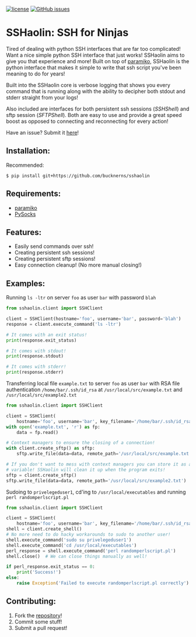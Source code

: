 [![license](https://img.shields.io/github/license/bucknerns/sshaolin.svg?maxAge=2592000)](https://github.com/bucknerns/sshaolin/blob/master/LICENSE)
[![GitHub issues](https://img.shields.io/github/issues/bucknerns/sshaolin.svg)](https://github.com/bucknerns/sshaolin/issues)

# SSHaolin: SSH for Ninjas

Tired of dealing with python SSH interfaces that are far too complicated!
Want a nice simple python SSH interface that just works!
SSHaolin aims to give you that experience and more!
Built on top of [paramiko](https://github.com/paramiko/paramiko),
SSHaolin is the python interface that makes it simple to write that ssh script
you've been meaning to do for years!

Built into the SSHaolin core is verbose logging that shows you every
command that is running along with the ability to decipher both stdout and
stderr straight from your logs!

Also included are interfaces for both persistent ssh sessions (_SSHShell_) and
sftp session (_SFTPShell_). Both are easy to use and provide a great speed
boost as opposed to connecting and reconnecting for every action!

Have an issue? Submit it [here](https://github.com/bucknerns/sshaolin/issues)!

## Installation:

Recommended:
```
$ pip install git+https://github.com/bucknerns/sshaolin
```

## Requirements:

* [paramiko](https://github.com/paramiko/paramiko)
* [PySocks](https://github.com/Anorov/PySocks)

## Features:

* Easily send commands over ssh!
* Creating persistent ssh sessions!
* Creating persistent sftp sessions!
* Easy connection cleanup! (No more manual closing!)

## Examples:

Running `ls -ltr` on server `foo` as user `bar` with password `blah`
```python
from sshaolin.client import SSHClient

client = SSHClient(hostname='foo', username='bar', password='blah')
response = client.execute_command('ls -ltr')

# It comes with an exit status!
print(response.exit_status)

# It comes with stdout!
print(response.stdout)

# It comes with stderr!
print(response.stderr)
```

Transferring local file `example.txt` to server `foo` as user `bar` with RSA
file authentication `/home/bar/.ssh/id_rsa` at `/usr/local/src/example.txt` and
`/usr/local/src/example2.txt`
```python
from sshaolin.client import SSHClient

client = SSHClient(
    hostname='foo', username='bar', key_filename='/home/bar/.ssh/id_rsa')
with open('example.txt', 'r') as fp:
    data = fp.read()

# Context managers to ensure the closing of a connection!
with client.create_sftp() as sftp:
    sftp.write_file(data=data, remote_path='/usr/local/src/example.txt')

# If you don't want to mess with context managers you can store it as a
# variable! SSHaolin will clean it up when the program exits!
sftp = client.create_sftp()
sftp.write_file(data=data, remote_path='/usr/local/src/example2.txt')
```

Sudoing to `privelegeduser1`, cd'ing to `/usr/local/executables` and running
`perl randomperlscript.pl`
```python
from sshaolin.client import SSHClient

client = SSHClient(
    hostname='foo', username='bar', key_filename='/home/bar/.ssh/id_rsa')
shell = client.create_shell()
# No more need to do hacky workarounds to sudo to another user!
shell.execute_command('sudo su privelegeduser1')
shell.execute_command('cd /usr/local/executables')
perl_response = shell.execute_command('perl randomperlscript.pl')
shell.close()  # We can close things manually as well!

if perl_response.exit_status == 0:
    print('Success!')
else:
    raise Exception('Failed to execute randomperlscript.pl correctly')
```

## Contributing:
1. Fork the [repository](https://github.com/bucknerns/sshaolin)!
2. Commit some stuff!
3. Submit a pull request!
